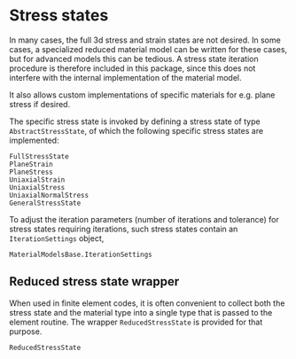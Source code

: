 # Stress states
In many cases, the full 3d stress and strain states are not desired. 
In some cases, a specialized reduced material model can be written for
these cases, but for advanced models this can be tedious. A stress state
iteration procedure is therefore included in this package, since this does
not interfere with the internal implementation of the material model. 

It also allows custom implementations of specific materials for e.g. 
plane stress if desired.

The specific stress state is invoked by defining a stress state of type
`AbstractStressState`, of which the following specific stress states are implemented:

```@docs
FullStressState
PlaneStrain
PlaneStress
UniaxialStrain
UniaxialStress
UniaxialNormalStress
GeneralStressState
```

To adjust the iteration parameters (number of iterations and tolerance) for stress states
requiring iterations, such stress states contain an `IterationSettings` object,
```@docs
MaterialModelsBase.IterationSettings
```

## Reduced stress state wrapper
When used in finite element codes, it is often convenient to collect both the stress 
state and the material type into a single type that is passed to the element routine.
The wrapper `ReducedStressState` is provided for that purpose.
```@docs
ReducedStressState
```
